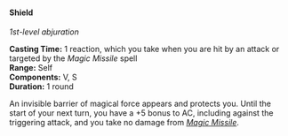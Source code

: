 #### Shield
<!-- markdownlint-disable link-image-reference-definitions -->
[_metadata_:spell_name]:- "Shield"
[_metadata_:spell_level]:- "1"
[_metadata_:spell_school]:- "abjuration"
[_metadata_:ritual]:- "false"
[_metadata_:casting_time_amount]:- "1"
[_metadata_:casting_time_unit]:- "reaction"
[_metadata_:casting_time_reaction_trigger]:- "which you take when you are hit by an attack or targeted by the Magic Missile spell"
[_metadata_:range]:- "Self"
[_metadata_:target]:- "Self"
[_metadata_:components_verbal]:- "true"
[_metadata_:components_somatic]:- "true"
[_metadata_:components_material]:- "false"
[_metadata_:duration]:- "1 round"
[_metadata_:concentration]:- "false"
[_metadata_:compared_to_wotc_srd_5.1]:- "mechanics_same_wording_same"
[_metadata_:compared_to_a5e_srd]:- "mechanics_same_wording_different"
<!-- markdownlint-disable-next-line no-emphasis-as-heading -->
_1st-level abjuration_

**Casting Time:** 1 reaction, which you take when you are hit by an attack or targeted by the _<span class="spell">Magic Missile</span>_ spell \
**Range:** Self \
**Components:** V, S \
**Duration:** 1 round

An invisible barrier of magical force appears and protects you.
Until the start of your next turn, you have a +5 bonus to AC, including against the triggering attack, and you take no damage from _[<span class="spell">Magic Missile</span>](#Magic_Missile_magic_missile)_.
